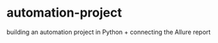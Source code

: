# automation-project
 building an automation project in Python + connecting the <a src="https://drive.google.com/file/d/1YO6Cbzt3akOmTuuSy-gUNFar6vbUH0xb/view?usp=sharing">Allure report</a>
